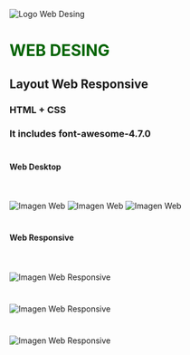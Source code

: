 ![Logo Web Desing](/images/logo.png) 
#  <span style="color:darkgreen"> WEB DESING

## Layout Web Responsive 
### HTML + CSS 
### It includes font-awesome-4.7.0
#

#### Web Desktop
\
\
![Imagen Web](/capture/Cap1.JPG)
![Imagen Web](/capture/Cap2.JPG)
![Imagen Web](/capture/Cap3.JPG)
#
#
#
#### Web Responsive
\
\
![Imagen Web Responsive](/capture/index.png)
#
#
![Imagen Web Responsive](/capture/prices.png)
#
#
![Imagen Web Responsive](/capture/contact.png)